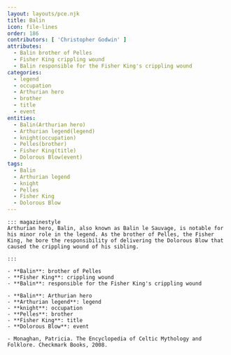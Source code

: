 ```yaml
---
layout: layouts/pce.njk
title: Balin
icon: file-lines
order: 186
contributors: [ 'Christopher Godwin' ]
attributes:
  - Balin brother of Pelles
  - Fisher King crippling wound
  - Balin responsible for the Fisher King's crippling wound
categories:
  - legend
  - occupation
  - Arthurian hero
  - brother
  - title
  - event
entities:
  - Balin(Arthurian hero)
  - Arthurian legend(legend)
  - knight(occupation)
  - Pelles(brother)
  - Fisher King(title)
  - Dolorous Blow(event)
tags:
  - Balin
  - Arthurian legend
  - knight
  - Pelles
  - Fisher King
  - Dolorous Blow
---
```

``` tab [group1:Info]
::: magazinestyle
Arthurian hero, Balin, also known as Balin le Sauvage, is notable for his minor role in the legend. As the brother of Pelles, the Fisher King, he bore the responsibility of delivering the Dolorous Blow that caused the crippling wound of his sibling.

:::
```
``` tab [group1:Attributes]
- **Balin**: brother of Pelles
- **Fisher King**: crippling wound
- **Balin**: responsible for the Fisher King's crippling wound
```
``` tab [group1:Entities]
- **Balin**: Arthurian hero
- **Arthurian legend**: legend
- **knight**: occupation
- **Pelles**: brother
- **Fisher King**: title
- **Dolorous Blow**: event
```
``` tab [group1:Sources]
- Monaghan, Patricia. The Encyclopedia of Celtic Mythology and Folklore. Checkmark Books, 2008.
```
